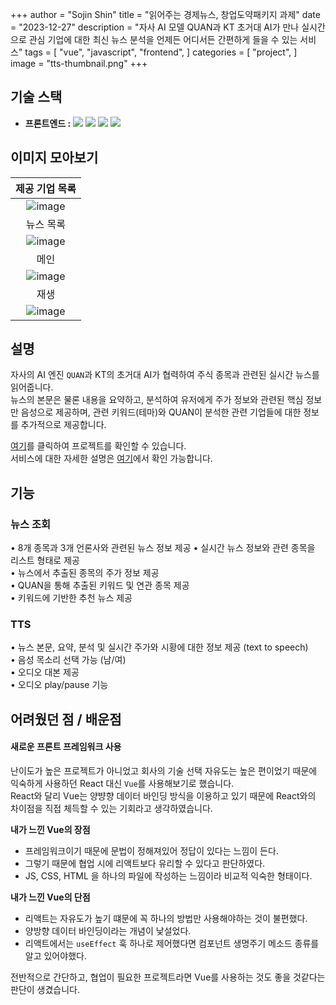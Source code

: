 +++
author = "Sojin Shin"
title = "읽어주는 경제뉴스, 창업도약패키지 과제"
date = "2023-12-27"
description = "자사 AI 모델 QUAN과 KT 초거대 AI가 만나 실시간으로 관심 기업에 대한 최신 뉴스 분석을 언제든 어디서든 간편하게 들을 수 있는 서비스"
tags = [
"vue",
"javascript",
"frontend",
]
categories = [
"project",
]  
image = "tts-thumbnail.png"
+++

## 기술 스택
- **프론트엔드 :**
  <img src="https://img.shields.io/badge/typescript-3178C6?style=for-the-badge&logo=typescript&logoColor=white" style="display:inline;">
  <img src="https://img.shields.io/badge/react-61DAFB?style=for-the-badge&logo=react&logoColor=white" style="display:inline;">
  <img src="https://img.shields.io/badge/mui-007FFF?style=for-the-badge&logo=mui&logoColor=white" style="display:inline;">
  <img src="https://img.shields.io/badge/axios-5A29E4?style=for-the-badge&logo=axios&logoColor=white" style="display:inline;">


## 이미지 모아보기


|        제공 기업 목록         |                 
|:-----------------------:|
| ![image](corplist.png)  | 
|          뉴스 목록          |             
| ![image](newslist.png)  | 
|           메인            |             
|  ![image](service.png)  | 
|           재생            |             
| ![image](audioplay.png) | 



## 설명
자사의 AI 엔진 `QUAN`과 KT의 초거대 AI가 협력하여 주식 종목과 관련된 실시간 뉴스를 읽어줍니다.  
뉴스의 본문은 물론 내용을 요약하고, 분석하여 유저에게 주가 정보와 관련된 핵심 정보만 음성으로 제공하며,
관련 키워드(테마)와 QUAN이 분석한 관련 기업들에 대한 정보를 추가적으로 제공합니다.  

[여기](http://dev-www.newssalad.com:8181/)를 클릭하여 프로젝트를 확인할 수 있습니다.  
서비스에 대한 자세한 설명은 [여기](http://2digit.io/AAEN/index.html)에서 확인 가능합니다. 


## 기능

### 뉴스 조회
• 8개 종목과 3개 언론사와 관련된 뉴스 정보 제공
• 실시간 뉴스 정보와 관련 종목을 리스트 형태로 제공  
• 뉴스에서 추출된 종목의 주가 정보 제공  
• QUAN을 통해 추출된 키워드 및 연관 종목 제공  
• 키워드에 기반한 추천 뉴스 제공  

### TTS
• 뉴스 본문, 요약, 분석 및 실시간 주가와 시황에 대한 정보 제공 (text to speech)  
• 음성 목소리 선택 가능 (남/여)  
• 오디오 대본 제공  
• 오디오 play/pause 기능 


## 어려웠던 점 / 배운점

#### 새로운 프론트 프레임워크 사용
난이도가 높은 프로젝트가 아니었고 회사의 기술 선택 자유도는 높은 편이었기 때문에 익숙하게 사용하던 React 대신 `Vue`를 사용해보기로 했습니다.  
React와 달리 Vue는 양뱡향 데이터 바인딩 방식을 이용하고 있기 때문에 React와의 차이점을 직접 체득할 수 있는 기회라고 생각하였습니다.  


**내가 느낀 Vue의 장점**
- 프레임워크이기 때문에 문법이 정해져있어 정답이 있다는 느낌이 든다. 
- 그렇기 때문에 협업 시에 리액트보다 유리할 수 있다고 판단하였다. 
- JS, CSS, HTML 을 하나의 파일에 작성하는 느낌이라 비교적 익숙한 형태이다.


**내가 느낀 Vue의 단점**
- 리액트는 자유도가 높기 떄문에 꼭 하나의 방법만 사용해야하는 것이 불편했다. 
- 양방향 데이터 바인딩이라는 개념이 낯설었다. 
- 리액트에서는 `useEffect` 훅 하나로 제어했다면 컴포넌트 생명주기 메소드 종류를 알고 있어야했다. 


전반적으로 간단하고, 협업이 필요한 프로젝트라면 Vue를 사용하는 것도 좋을 것같다는 판단이 생겼습니다. 
